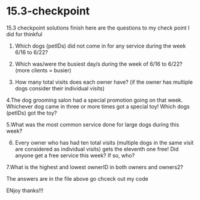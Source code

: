 # 15.3-checkpoint
15.3 checkpoint solutions finish
here are the questions to my check point I did for thinkful

1. Which dogs (petIDs) did not come in for any service during the week 6/16 to 6/22?

2. Which was/were the busiest day/s during the week of 6/16 to 6/22? (more clients = busier)

3. How many total visits does each owner have?  (if the owner has multiple dogs consider their individual visits)

4.The dog grooming salon had a special promotion going on that week. Whichever dog came in three or more times got a special toy! Which dogs (petIDs) got the toy?

5.What was the most common service done for large dogs during this week?

6. Every owner who has had ten total visits (multiple dogs in the same visit are considered as individual visits) gets the eleventh one free! 
Did anyone get a free service this week? If so, who? 

7.What is the highest and lowest ownerID in both owners and owners2?


The answers are in the file above go chceck out my code

ENjoy thanks!!!
